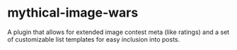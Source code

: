 mythical-image-wars
===================

A plugin that allows for extended image contest meta (like ratings) and a set of customizable list templates for easy inclusion into posts.
